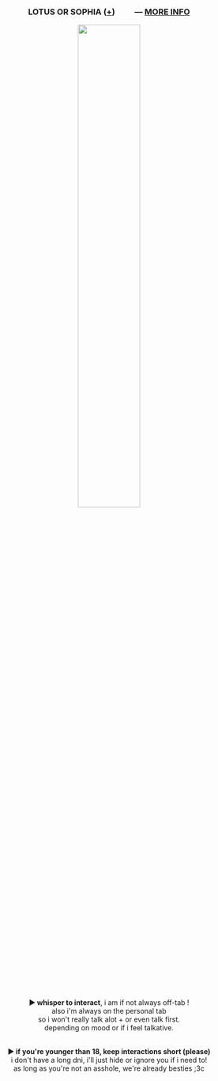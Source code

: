 <h3 p align="center"> LOTUS OR SOPHIA (<a href="https://pronouns.cc/@A1SVKA">+</a>) <img src="https://media.discordapp.net/attachments/1268372002784284744/1268702467386773676/76775707_oS92u1eldaYTcfr.png?ex=66b3517f&is=66b1ffff&hm=c95b5f3ff304e686475727f4489a36754b621f66e086f46410e981c3da310fd8&=&format=webp&quality=lossless" height="16px"><img src="https://media.discordapp.net/attachments/1268372002784284744/1268702484679889026/76776140_IRFIKam9ZcyLrGm.png?ex=66b35183&is=66b20003&hm=fa87cd427a6a267ac13787ef31ddbf0a212dfe03c5162df2ced63dc568df1a3a&=&format=webp&quality=lossless" height="16px"> ― <a href="https://rentry.co/-A1SVK4">MORE INFO</a></h3>
<p align="center">
<img src="https://media.discordapp.net/attachments/1268372002784284744/1270503561759035426/image.png?ex=66b9dee5&is=66b88d65&hm=bd73a6c87ce9ec7468c71ccb1d7f4ab49aa696ccf16705910e0b9d15a120634e&=&format=webp&quality=lossless" width="50%"> 
<br><br><b>► whisper to interact</b>,  i am if not always off-tab ! 
<br>also i'm always on the personal tab  
<br>so i won't really talk alot + or even talk first.
<br>depending on mood or if i feel talkative.  
<p align="center">   
<br><b><b>► if you're younger than 18, keep interactions short (please)</b>
<br></b>i don't have a long dni, i'll just hide or ignore you if i need to!</b>
<br></b>as long as you're not an asshole, we're already besties ;3c</b>
